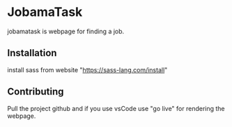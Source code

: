 # JobamaTask
jobamatask is webpage for finding a job.

## Installation
install sass from website "https://sass-lang.com/install"

## Contributing
Pull the project github and if you use vsCode use "go live" for rendering the webpage.

